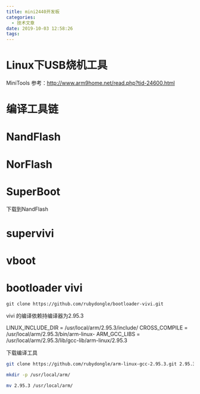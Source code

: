 ```yaml
---
title: mini2440开发板
categories:
  - 技术文章
date: 2019-10-03 12:58:26
tags:
---
```


# Linux下USB烧机工具
MiniTools
参考：http://www.arm9home.net/read.php?tid-24600.html

# 编译工具链

# NandFlash	
# NorFlash

# SuperBoot
下载到NandFlash

# supervivi


# vboot

# bootloader vivi
```
git clone https://github.com/rubydongle/bootloader-vivi.git
```
vivi 的编译依赖持编译器为2.95.3

LINUX_INCLUDE_DIR    = /usr/local/arm/2.95.3/include/
CROSS_COMPILE = /usr/local/arm/2.95.3/bin/arm-linux-
ARM_GCC_LIBS    = /usr/local/arm/2.95.3/lib/gcc-lib/arm-linux/2.95.3

下载编译工具
```bash
git clone https://github.com/rubydongle/arm-linux-gcc-2.95.3.git 2.95.3

mkdir -p /usr/local/arm/

mv 2.95.3 /usr/local/arm/
```
